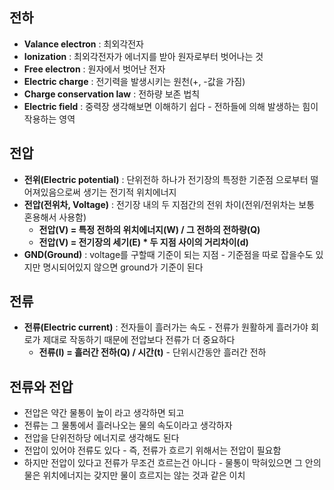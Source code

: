 ## 전하

- **Valance electron** : 최외각전자
- **Ionization** : 최외각전자가 에너지를 받아 원자로부터 벗어나는 것
- **Free electron** : 원자에서 벗어난 전자
- **Electric charge** : 전기력을 발생시키는 원천(+, -값을 가짐)
- **Charge conservation law** : 전하량 보존 법칙
- **Electric field** : 중력장 생각해보면 이해하기 쉽다 - 전하들에 의해 발생하는 힘이 작용하는 영역

## 전압

- **전위(Electric potential)** : 단위전하 하나가 전기장의 특정한 기준점 으로부터 떨어져있음으로써 생기는 전기적 위치에너지
- **전압(전위차, Voltage)** : 전기장 내의 두 지점간의 전위 차이(전위/전위차는 보통 혼용해서 사용함)
    - **전압(V) = 특정 전하의 위치에너지(W) / 그 전하의 전하량(Q)**
    - **전압(V) = 전기장의 세기(E) * 두 지점 사이의 거리차이(d)**
- **GND(Ground)** : voltage를 구할때 기준이 되는 지점 - 기준점을 따로 잡을수도 있지만 명시되어있지 않으면 ground가 기준이 된다

## 전류

- **전류(Electric current)** : 전자들이 흘러가는 속도 - 전류가 원활하게 흘러가야 회로가 제대로 작동하기 때문에 전압보다 전류가 더 중요하다
    - **전류(I) = 흘러간 전하(Q) / 시간(t)** - 단위시간동안 흘러간 전하

## 전류와 전압

- 전압은 약간 물통이 높이 라고 생각하면 되고
- 전류는 그 물통에서 흘러나오는 물의 속도이라고 생각하자
- 전압을 단위전하당 에너지로 생각해도 된다
- 전압이 있어야 전류도 있다 - 즉, 전류가 흐르기 위해서는 전압이 필요함
- 하지만 전압이 있다고 전류가 무조건 흐르는건 아니다 - 물통이 막혀있으면 그 안의 물은 위치에너지는 갖지만 물이 흐르지는 않는 것과 같은 이치
